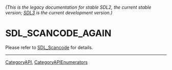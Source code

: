 ###### (This is the legacy documentation for stable SDL2, the current stable version; [SDL3](https://wiki.libsdl.org/SDL3/) is the current development version.)
# SDL_SCANCODE_AGAIN

Please refer to [SDL_Scancode](SDL_Scancode) for details.

----
[CategoryAPI](CategoryAPI), [CategoryAPIEnumerators](CategoryAPIEnumerators)

